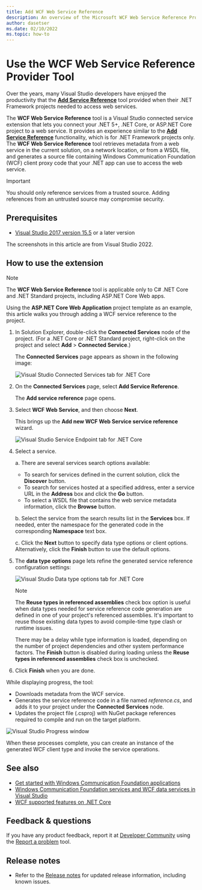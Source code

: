 ```yaml
---
title: Add WCF Web Service Reference
description: An overview of the Microsoft WCF Web Service Reference Provider Tool that adds functionality for .NET Core and ASP.NET Core projects, similar to Add Service Reference for .NET Framework projects.
author: dasetser
ms.date: 02/10/2022
ms.topic: how-to
---
```


# Use the WCF Web Service Reference Provider Tool

Over the years, many Visual Studio developers have enjoyed the productivity that the [**Add Service Reference**](/visualstudio/data-tools/how-to-add-update-or-remove-a-wcf-data-service-reference) tool provided when their .NET Framework projects needed to access web services.

The **WCF Web Service Reference** tool is a Visual Studio connected service extension that lets you connect your .NET 5+, .NET Core, or ASP.NET Core project to a web service. It provides an experience similar to the [**Add Service Reference**](/visualstudio/data-tools/how-to-add-update-or-remove-a-wcf-data-service-reference) functionality, which is for .NET Framework projects only. The **WCF Web Service Reference** tool retrieves metadata from a web service in the current solution, on a network location, or from a WSDL file, and generates a source file containing Windows Communication Foundation (WCF) client proxy code that your .NET app can use to access the web service.

> [!IMPORTANT]
> You should only reference services from a trusted source. Adding references from an untrusted source may compromise security.

## Prerequisites

- [Visual Studio 2017 version 15.5](https://aka.ms/vsdownload?utm_source=mscom&utm_campaign=msdocs) or a later version

The screenshots in this article are from Visual Studio 2022.

## How to use the extension

> [!NOTE]
> The **WCF Web Service Reference** tool is applicable only to C# .NET Core and .NET Standard projects, including ASP.NET Core Web apps.

Using the **ASP.NET Core Web Application** project template as an example, this article walks you through adding a WCF service reference to the project.

1. In Solution Explorer, double-click the **Connected Services** node of the project. (For a .NET Core or .NET Standard project, right-click on the project and select **Add** > **Connected Service**.)

   The **Connected Services** page appears as shown in the following image:

   ![Visual Studio Connected Services tab for .NET Core](./media/wcf-web-service-reference-guide/connected-services.png)

1. On the **Connected Services** page, select **Add Service Reference**.

   The **Add service reference** page opens.

1. Select **WCF Web Service**, and then choose **Next**.

   This brings up the **Add new WCF Web Service service reference** wizard.

   ![Visual Studio Service Endpoint tab for .NET Core](./media/wcf-web-service-reference-guide/add-service-reference.png)

1. Select a service.

   a. There are several services search options available:

      - To search for services defined in the current solution, click the **Discover** button.
      - To search for services hosted at a specified address, enter a service URL in the **Address** box and click the **Go** button.
      - To select a WSDL file that contains the web service metadata information, click the **Browse** button.

   b. Select the service from the search results list in the **Services** box. If needed, enter the namespace for the generated code in the corresponding **Namespace** text box.

   c. Click the **Next** button to specify data type options or client options. Alternatively, click the **Finish** button to use the default options.

1. The **data type options** page lets refine the generated service reference configuration settings:

    ![Visual Studio Data type options tab for .NET Core](./media/wcf-web-service-reference-guide/data-type-options.png)

    > [!NOTE]
    > The **Reuse types in referenced assemblies** check box option is useful when data types needed for service reference code generation are defined in one of your project's referenced assemblies.  It's important to reuse those existing data types to avoid compile-time type clash or runtime issues.

    There may be a delay while type information is loaded, depending on the number of project dependencies and other system performance factors. The **Finish** button is disabled during loading unless the **Reuse types in referenced assemblies** check box is unchecked.

1. Click **Finish** when you are done.

While displaying progress, the tool:

- Downloads metadata from the WCF service.
- Generates the service reference code in a file named *reference.cs*, and adds it to your project under the **Connected Services** node.
- Updates the project file (.csproj) with NuGet package references required to compile and run on the target platform.

![Visual Studio Progress window](./media/wcf-web-service-reference-guide/progress-window.png)

When these processes complete, you can create an instance of the generated WCF client type and invoke the service operations.

## See also

- [Get started with Windows Communication Foundation applications](../../framework/wcf/getting-started-tutorial.md)
- [Windows Communication Foundation services and WCF data services in Visual Studio](/visualstudio/data-tools/windows-communication-foundation-services-and-wcf-data-services-in-visual-studio)
- [WCF supported features on .NET Core](https://github.com/dotnet/wcf/blob/main/release-notes/SupportedFeatures-v2.1.0.md)

## Feedback & questions

If you have any product feedback, report it at [Developer Community](https://aka.ms/feedback/report?space=61) using the [Report a problem](/visualstudio/ide/how-to-report-a-problem-with-visual-studio) tool.

## Release notes

- Refer to the [Release notes](https://github.com/dotnet/wcf/blob/main/release-notes/WCF-Web-Service-Reference-notes.md) for updated release information, including known issues.
